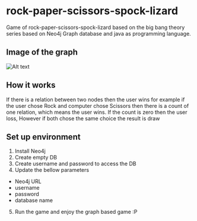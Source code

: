
# rock-paper-scissors-spock-lizard 

Game of rock-paper-scissors-spock-lizard based on the big bang theory series based on Neo4j Graph database and java as programming language.




## Image of the graph 

![Alt text](https://i.ibb.co/LJL58wM/nodes.png)

## How it works 

If there is a relation between two nodes then the user wins for example if the user chose Rock and computer chose Scissors then there is a count of one relation, which means the user wins. If the count is zero then the user loss, However if both chose the same choice the result is draw

## Set up environment 

1. Install Neo4j
2. Create empty DB
3. Create username and password to access the DB
4. Update the bellow parameters
  - Neo4j URL
  - username
  - password
  - database name
5. Run the game and enjoy the graph based game :P
